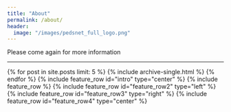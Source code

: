 ```yaml
---
title: "About"
permalink: /about/
header: 
  image: "/images/pedsnet_full_logo.png"
---
```

Please come again for more information

--- 
{% for post in site.posts limit: 5 %} {% include archive-single.html %} {% endfor %} {% include feature_row id="intro" type="center" %} {% include feature_row %} {% include feature_row id="feature_row2" type="left" %} {% include feature_row id="feature_row3" type="right" %} {% include feature_row id="feature_row4" type="center" %}
